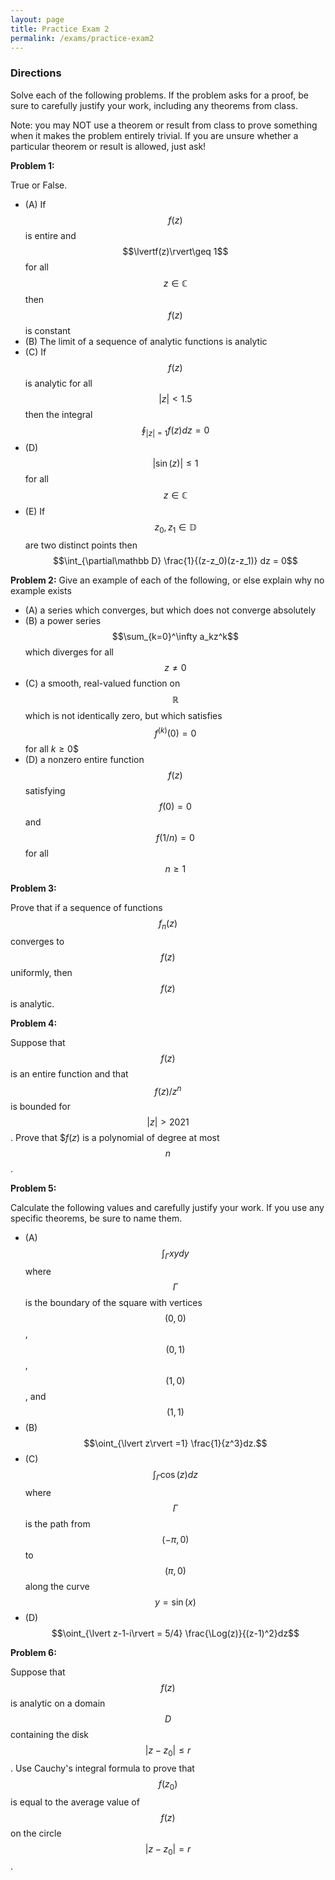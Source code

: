```yaml
---
layout: page
title: Practice Exam 2
permalink: /exams/practice-exam2
---
```


### Directions
Solve each of the following problems. If the problem asks for a proof, be sure to carefully justify your work, including any theorems from class.

Note: you may NOT use a theorem or result from class to prove something when it makes the problem entirely trivial. If you are unsure whether a particular theorem or result is allowed, just ask!

**Problem 1:** 

True or False.
* (A) If $$f(z)$$ is entire and $$\lvertf(z)\rvert\geq 1$$ for all $$z\in\mathbb C$$ then $$f(z)$$ is constant
* (B) The limit of a sequence of analytic functions is analytic
* (C) If $$f(z)$$ is analytic for all $$\lvert z\rvert <1.5$$ then the integral $$\oint_{\lvert z\rvert=1} f(z)dz = 0$$
* (D) $$\lvert \sin(z)\vert\leq 1$$ for all $$z\in \mathbb C$$
* (E) If $$z_0,z_1\in\mathbb D$$ are two distinct points then $$\int_{\partial\mathbb D} \frac{1}{(z-z_0)(z-z_1)} dz = 0$$

**Problem 2:** 
Give an example of each of the following, or else explain why no example exists

* (A) a series which converges, but which does not converge absolutely
* (B) a power series $$\sum_{k=0}^\infty a_kz^k$$ which diverges for all $$z\neq 0$$
* (C) a smooth, real-valued function on $$\mathbb R$$ which is not identically zero, but which satisfies $$f^{(k)}(0) = 0$$ for all $k\geq 0$$
* (D) a nonzero entire function $$f(z)$$ satisfying $$f(0) = 0$$ and $$f(1/n)=0$$ for all $$n\geq 1$$

**Problem 3:**

Prove that if a sequence of functions $$f_n(z)$$ converges to $$f(z)$$ uniformly, then $$f(z)$$ is analytic.

**Problem 4:**

Suppose that $$f(z)$$ is an entire function and that $$f(z)/z^n$$ is bounded for $$\lvert z\rvert >2021$$.  Prove that $$f(z)$ is a polynomial of degree at most $$n$$.

**Problem 5:**

Calculate the following values and carefully justify your work.  If you use any specific theorems, be sure to name them.

* (A) $$\int_{\Gamma} xydy$$ where $$\Gamma$$ is the boundary of the square with vertices $$(0,0)$$, $$(0,1)$$, $$(1,0)$$, and $$(1,1)$$
* (B) $$\oint_{\lvert z\rvert =1} \frac{1}{z^3}dz.$$
* (C) $$\int_{\Gamma} \cos(z)dz$$ where $$\Gamma$$ is the path from $$(-\pi,0)$$ to $$(\pi,0)$$ along the curve $$y=\sin(x)$$
* (D) $$\oint_{\lvert z-1-i\rvert = 5/4} \frac{\Log(z)}{(z-1)^2}dz$$

**Problem 6:**

Suppose that $$f(z)$$ is analytic on a domain $$D$$ containing the disk $$\lvert z-z_0\rvert\leq r$$.
Use Cauchy's integral formula to prove that $$f(z_0)$$ is equal to the average value of $$f(z)$$ on the circle $$\lvert z-z_0\rvert = r$$.

